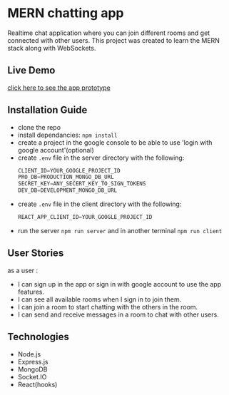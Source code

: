 # MERN chatting app                         
Realtime chat application where you can join different rooms and get connected with other users. This project was created to learn the MERN stack along with WebSockets.                           

## Live Demo                

[click here to see the app prototype](https://chatty-room.herokuapp.com/)                   

## Installation Guide
                
- clone the repo
- install dependancies: `npm install`             
- create a project in the google console to be able to use 'login with google account'(optional)
- create `.env` file in the server directory with the following:                 
     ```js
     CLIENT_ID=YOUR_GOOGLE_PROJECT_ID                      
     PRO_DB=PRODUCTION_MONGO_DB_URL            
     SECRET_KEY=ANY_SECERT_KEY_TO_SIGN_TOKENS
     DEV_DB=DEVELOPMENT_MONGO_DB_URL          
     ```                       
- create `.env` file in the client directory with the following:     
     ```js
     REACT_APP_CLIENT_ID=YOUR_GOOGLE_PROJECT_ID           
     ```
- run the server `npm run server` and in another terminal `npm run client`

## User Stories           
as a user :                      
  - I can sign up in the app or sign in with google account to use the app features.
  - I can see all available rooms when I sign in to join them.       
  - I can join a room to start chatting with the others in the room.
  - I can send and receive messages in a room to chat with other users.          

## Technologies             
- Node.js           
- Express.js
- MongoDB               
- Socket.IO             
- React(hooks)
